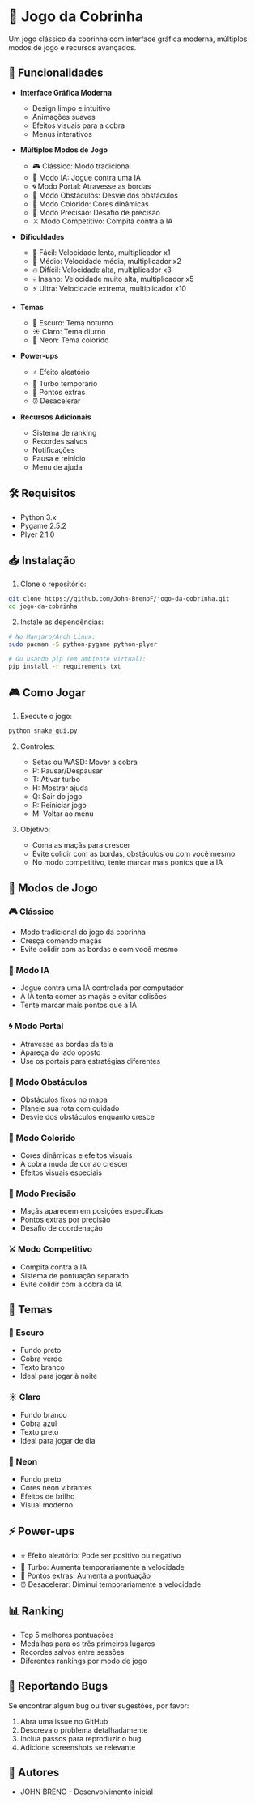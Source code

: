 # 🐍 Jogo da Cobrinha

Um jogo clássico da cobrinha com interface gráfica moderna, múltiplos modos de jogo e recursos avançados.

## 🚀 Funcionalidades

- **Interface Gráfica Moderna**
  - Design limpo e intuitivo
  - Animações suaves
  - Efeitos visuais para a cobra
  - Menus interativos

- **Múltiplos Modos de Jogo**
  - 🎮 Clássico: Modo tradicional
  - 🤖 Modo IA: Jogue contra uma IA
  - 🌀 Modo Portal: Atravesse as bordas
  - 🚧 Modo Obstáculos: Desvie dos obstáculos
  - 🌈 Modo Colorido: Cores dinâmicas
  - 🎯 Modo Precisão: Desafio de precisão
  - ⚔️ Modo Competitivo: Compita contra a IA

- **Dificuldades**
  - 🐢 Fácil: Velocidade lenta, multiplicador x1
  - 🐍 Médio: Velocidade média, multiplicador x2
  - 🔥 Difícil: Velocidade alta, multiplicador x3
  - 💀 Insano: Velocidade muito alta, multiplicador x5
  - ⚡ Ultra: Velocidade extrema, multiplicador x10

- **Temas**
  - 🌙 Escuro: Tema noturno
  - ☀️ Claro: Tema diurno
  - 🎨 Neon: Tema colorido

- **Power-ups**
  - ⭐ Efeito aleatório
  - 🚀 Turbo temporário
  - 💎 Pontos extras
  - ⏰ Desacelerar

- **Recursos Adicionais**
  - Sistema de ranking
  - Recordes salvos
  - Notificações
  - Pausa e reinício
  - Menu de ajuda

## 🛠️ Requisitos

- Python 3.x
- Pygame 2.5.2
- Plyer 2.1.0

## 📥 Instalação

1. Clone o repositório:
```bash
git clone https://github.com/John-BrenoF/jogo-da-cobrinha.git
cd jogo-da-cobrinha
```

2. Instale as dependências:
```bash
# No Manjaro/Arch Linux:
sudo pacman -S python-pygame python-plyer

# Ou usando pip (em ambiente virtual):
pip install -r requirements.txt
```

## 🎮 Como Jogar

1. Execute o jogo:
```bash
python snake_gui.py
```

2. Controles:
   - Setas ou WASD: Mover a cobra
   - P: Pausar/Despausar
   - T: Ativar turbo
   - H: Mostrar ajuda
   - Q: Sair do jogo
   - R: Reiniciar jogo
   - M: Voltar ao menu

3. Objetivo:
   - Coma as maçãs para crescer
   - Evite colidir com as bordas, obstáculos ou com você mesmo
   - No modo competitivo, tente marcar mais pontos que a IA

## 🎯 Modos de Jogo

### 🎮 Clássico
- Modo tradicional do jogo da cobrinha
- Cresça comendo maçãs
- Evite colidir com as bordas e com você mesmo

### 🤖 Modo IA
- Jogue contra uma IA controlada por computador
- A IA tenta comer as maçãs e evitar colisões
- Tente marcar mais pontos que a IA

### 🌀 Modo Portal
- Atravesse as bordas da tela
- Apareça do lado oposto
- Use os portais para estratégias diferentes

### 🚧 Modo Obstáculos
- Obstáculos fixos no mapa
- Planeje sua rota com cuidado
- Desvie dos obstáculos enquanto cresce

### 🌈 Modo Colorido
- Cores dinâmicas e efeitos visuais
- A cobra muda de cor ao crescer
- Efeitos visuais especiais

### 🎯 Modo Precisão
- Maçãs aparecem em posições específicas
- Pontos extras por precisão
- Desafio de coordenação

### ⚔️ Modo Competitivo
- Compita contra a IA
- Sistema de pontuação separado
- Evite colidir com a cobra da IA

## 🎨 Temas

### 🌙 Escuro
- Fundo preto
- Cobra verde
- Texto branco
- Ideal para jogar à noite

### ☀️ Claro
- Fundo branco
- Cobra azul
- Texto preto
- Ideal para jogar de dia

### 🎨 Neon
- Fundo preto
- Cores neon vibrantes
- Efeitos de brilho
- Visual moderno

## ⚡ Power-ups

- ⭐ Efeito aleatório: Pode ser positivo ou negativo
- 🚀 Turbo: Aumenta temporariamente a velocidade
- 💎 Pontos extras: Aumenta a pontuação
- ⏰ Desacelerar: Diminui temporariamente a velocidade

## 📊 Ranking

- Top 5 melhores pontuações
- Medalhas para os três primeiros lugares
- Recordes salvos entre sessões
- Diferentes rankings por modo de jogo

## 🐛 Reportando Bugs

Se encontrar algum bug ou tiver sugestões, por favor:
1. Abra uma issue no GitHub
2. Descreva o problema detalhadamente
3. Inclua passos para reproduzir o bug
4. Adicione screenshots se relevante



## 👥 Autores

- JOHN BRENO  - Desenvolvimento inicial
